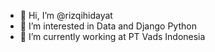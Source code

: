 - 👋 Hi, I’m @rizqihidayat
- 👀 I’m interested in Data and Django Python
- 🌱 I’m currently working at PT Vads Indonesia

<!---
rizqihidayat/rizqihidayat is a ✨ special ✨ repository because its `README.md` (this file) appears on your GitHub profile.
You can click the Preview link to take a look at your changes.
--->
